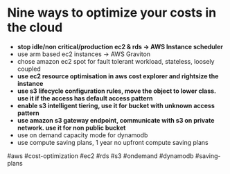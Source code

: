 # Nine ways to optimize your costs in the cloud

-   **stop idle/non critical/production ec2 & rds → AWS Instance scheduler**
-   use arm based ec2 instances → AWS Graviton
-   chose amazon ec2 spot for fault tolerant workload, stateless, loosely coupled
-   **use ec2 resource optimisation in aws cost explorer and rightsize the instance**
-   **use s3 lifecycle configuration rules, move the object to lower class. use it if the access has default access pattern**
-   **enable s3 intelligent tiering, use it for bucket with unknown access pattern**
-   **use amazon s3 gateway endpoint, communicate with s3 on private network. use it for non public bucket**
-   use on demand capacity mode for dynamodb
-   use compute saving plans, 1 year no upfront compute saving plans

#aws #cost-optimization #ec2 #rds #s3 #ondemand #dynamodb #saving-plans